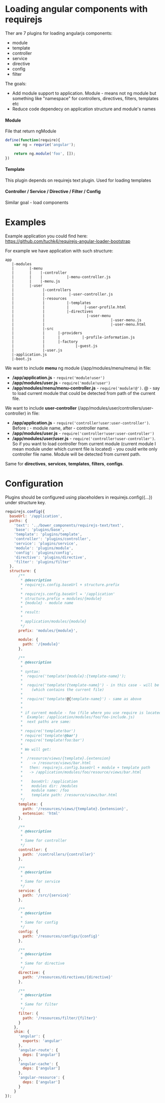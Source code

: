# Loading angular components with requirejs


Ther are 7 plugins for loading angularjs components:

- module
- template
- controller
- service
- directive
- config
- filter

The goals: 
 
 - Add module support to application. Module - means not ng module but something like "namespace" for controllers, directives, filters, templates etc
 - Reduce code dependecy on application structure and module's names


#### Module 

File that return ngModule

```javascript
define(function(require){
    var ng = requrie('angular');

    return ng.module('foo', []);
})
```

#### Template

This plugin depends on requirejs text plugin. Used for loading templates

#### Controller / Service / Directive / Filter / Config

Similar goal - load components


Examples
========

Example application you could find here: https://github.com/tuchk4/requirejs-angular-loader-bootstrap

For example we have application with such structure:

    app
       |-modules
       |       |-menu
       |       |    |-controller
       |       |    |           |-menu-controller.js
       |       |    |-menu.js    
       |       |-user
       |             |-controllers
       |             |           |-user-controller.js
       |             |-resources
       |             |          |-templates
       |             |          |       |-user-profile.html
       |             |          |-directives
       |             |                   |-user-menu 
       |             |                              |-user-menu.js
       |             |                              |-user-menu.html
       |             |-src
       |             |      |-providers
       |             |      |          |-profile-information.js 
       |             |      |-factory
       |             |              |-guest.js
       |             |-user.js
       |-application.js
       |-boot.js


We want to include **menu** ng module (/app/modules/menu/menu) in file:
 
  - **/app/application.js**  -  `require('module!user')`
  - **/app/modules/user.js**  -  `require('module!user')` 
  - **/app/modules/menu/menu-controller.js**  -  `require('module!@')`. @ - say to load current module that could be detected from path of the current file.
  
We want to include **user-controller** (/app/modules/user/controllers/user-controller) in file:
 
  - **/app/application.js**  -  `require('controller!user:user-controller')`. Before **:** - module name, after - controller name.
  - **/app/modules/user.js** -  `require('controller!user:user-controller')`
  - **/app/modules/user/user.js**  -  `require('controller!user-controller')`. So if you want to load controller from current module (current module I mean module under which current file is located) - you could write only controller file name. Module will be detected from current path.
  

Same for **directives**, **services**, **templates**, **filters**, **configs**.
  

Configuration
========

Plugins should be configured using placeholders in requirejs.config({...}) under structure key. 

```javascript
requirejs.config({
  baseUrl: '/application',
  paths: {
    'text': '../bower_components/requirejs-text/text',
    'base': 'plugins/base',
    'template': 'plugins/template',
    'controller': 'plugins/controller',
    'service': 'plugins/service',
    'module': 'plugins/module',
    'config': 'plugins/config',
    'directive': 'plugins/directive',
    'filter': 'plugins/filter'
  },
  structure: {
      /**
       * @description
       * requirejs.config.baseUrl + structure.prefix
       *
       * requirejs.config.baseUrl = '/application'
       * structure.prefix = modules/{module}
       * {module} - module name
       *
       * result:
       *
       * application/modules/{module}
       */
      prefix: 'modules/{module}',
      
      module: {
        path: '/{module}'
      },

      /**
       * @description
       *
       * syntax:
       *  require('template!{module}:{template-name}');
       *
       *  require('template!{template-name}') - in this case - will be used current module
       *    (which contains the current file)
       *
       *  require('template!@{template-name}') - same as above
       *
       *
       * if current module - foo (file where you use require is located under foo's module directory
       *  Example: /application/modules/foo/foo-include.js)
       *  next paths are same:
       *
       * require('template!bar')
       * require('template!@bar')
       * require('template!foo:bar')
       *
       * We will get:
       *
       *  /resource/views/{template}.{extension}
       *    -> /resource/views/bar.html     
       *   then: requirejs.config.baseUrl + module + template path
       *   -> /application/modules/foo/resource/views/bar.html
       *
       *    baseUrl: /application
       *    modules dir: /modules
       *    module name: /foo
       *    template path: /resource/views/bar.html
       */
      template: {
        path: '/resources/views/{template}.{extension}',
        extension: 'html'
      },

      /**
       * @description
       *
       * Same for controller
       */
      controller: {
        path: '/controllers/{controller}'
      },

      /**
       * @description
       *
       * Same for service
       */
      service: {
        path: '/src/{service}'
      },

      /**
       * @description
       *
       * Same for config
       */
      config: {
        path: '/resources/configs/{config}'
      },

      /**
       * @description
       *
       * Same for directive
       */
      directive: {
        path: '/resources/directives/{directive}'
      },

      /**
       * @description
       *
       * Same for filter
       */
      filter: {
        path: '/resources/filter/{filter}'
      }
    },
    shim: {
      'angular': {
        exports: 'angular'
      },
      'angular-route': {
        deps: ['angular']
      },
      'angular-cache': {
        deps: ['angular']
      },
      'angular-resource': {
        deps: ['angular']
      }
    }
});
```
